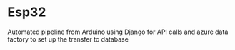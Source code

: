 # Esp32
Automated pipeline from Arduino using Django for API calls and azure data factory to set up the transfer to database

